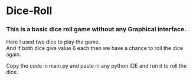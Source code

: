 # Dice-Roll

<h3>This is a basic dice roll game without any Graphical interface.</h3>
<p>Here I used two dice to play the game.<br>And if both dice give value 6 each then we have a chance to roll the dice again.</p>


<p>Copy the code in main.py and paste in any python IDE and run it to roll the dice.</p>

